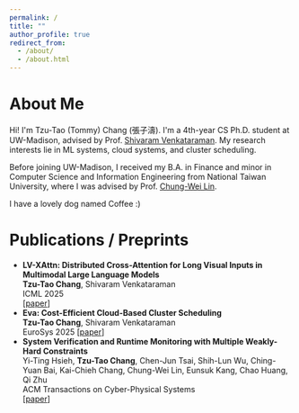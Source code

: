 ```yaml
---
permalink: /
title: ""
author_profile: true
redirect_from: 
  - /about/
  - /about.html
---
```


About Me
======
Hi! I'm Tzu-Tao (Tommy) Chang (張子濤). I'm a 4th-year CS Ph.D. student at UW-Madison, advised by Prof. [Shivaram Venkataraman](https://shivaram.org/). My research interests lie in ML systems, cloud systems, and cluster scheduling. 

Before joining UW-Madison, I received my B.A. in Finance and minor in Computer Science and Information Engineering from National Taiwan University, where I was advised by Prof. [Chung-Wei Lin](https://www.csie.ntu.edu.tw/~cwlin/). 

I have a lovely dog named Coffee :)

Publications / Preprints
======
- **LV-XAttn: Distributed Cross-Attention for Long Visual Inputs in Multimodal Large Language Models**  
  **Tzu-Tao Chang**, Shivaram Venkataraman  
  ICML 2025  
  \[[paper](https://arxiv.org/abs/2502.02406)\]
- **Eva: Cost-Efficient Cloud-Based Cluster Scheduling**  
  **Tzu-Tao Chang**, Shivaram Venkataraman  
  EuroSys 2025
  \[[paper](https://dl.acm.org/doi/10.1145/3689031.3717483)\]
- **System Verification and Runtime Monitoring with Multiple Weakly-Hard Constraints**  
  Yi-Ting Hsieh, **Tzu-Tao Chang**, Chen-Jun Tsai, Shih-Lun Wu, Ching-Yuan Bai, Kai-Chieh Chang, Chung-Wei Lin, Eunsuk Kang, Chao Huang, Qi Zhu  
  ACM Transactions on Cyber-Physical Systems  
  \[[paper](https://dl.acm.org/doi/10.1145/3603380)\]

